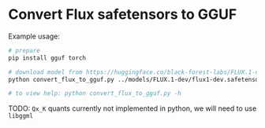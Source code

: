 # Convert Flux safetensors to GGUF

Example usage:

```sh
# prepare
pip install gguf torch

# download model from https://huggingface.co/black-forest-labs/FLUX.1-dev/tree/main
python convert_flux_to_gguf.py ../models/FLUX.1-dev/flux1-dev.safetensors --outfile model-Q4_K_S.gguf --outtype Q4_K_S

# to view help: python convert_flux_to_gguf.py -h
```

TODO: `Qx_K` quants currently not implemented in python, we will need to use `libggml`
